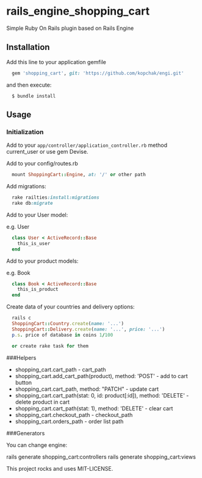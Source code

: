 # rails_engine_shopping_cart

Simple Ruby On Rails plugin based on Rails Engine

## Installation
Add this line to your application gemfile

```ruby
  gem 'shopping_cart', git: 'https://github.com/kopchak/engi.git'
```
and then execute:
```
  $ bundle install
```

## Usage

### Initialization

Add to your `app/controller/application_controller.rb` method current_user or use gem Devise.

Add to your config/routes.rb
```ruby
  mount ShoppingCart::Engine, at: '/' or other path
```

Add migrations:

```ruby
  rake railties:install:migrations
  rake db:migrate
```

Add to your User model:

e.g. User
```ruby
  class User < ActiveRecord::Base
    this_is_user
  end
```

Add to your product models:

e.g. Book
```ruby
  class Book < ActiveRecord::Base
    this_is_product
  end
```

Create data of your countries and delivery options:
```ruby
  rails c
  ShoppingCart::Country.create(name: '...')
  ShoppingCart::Delivery.create(name: '...', price: '...')
  p.s. price of database in coins 1/100

  or create rake task for them
```

###Helpers

* shopping_cart.cart_path                                              - cart_path
* shopping_cart.add_cart_path(product), method: 'POST'                 - add to cart button
* shopping_cart.cart_path, method: "PATCH"                             - update cart
* shopping_cart.cart_path(stat: 0, id: product[:id]), method: 'DELETE' - delete product in cart
* shopping_cart.cart_path(stat: 1), method: 'DELETE'                   - clear cart
* shopping_cart.checkout_path                                          - checkout_path
* shopping_cart.orders_path                                            - order list path

###Generators

You can change engine:

rails generate shopping_cart:controllers
rails generate shopping_cart:views


This project rocks and uses MIT-LICENSE.



